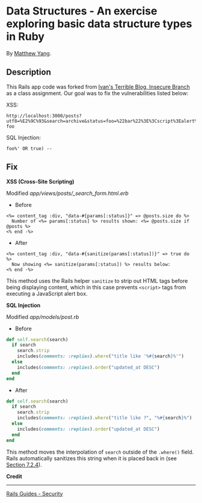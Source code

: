 # Data Structures - An exercise exploring basic data structure types in Ruby

By [Matthew Yang](http://www.matthewgyang.com).

## Description
This Rails app code was forked from [Ivan's Terrible Blog, Insecure Branch](https://github.com/brookr/ivan_the_terribles_blog/tree/insecure) as a class assignment.  Our goal was to fix the vulnerabilities listed below:

XSS:
```
http://localhost:3000/posts?utf8=%E2%9C%93&search=archive&status=foo=%22bar%22%3E%3Cscript%3Ealert%28%22p0wned!!!%22%29%3C/script%3E%3Cp%20data-foo
```

SQL Injection:
```
foo%' OR true) --
```

## Fix

**XSS (Cross-Site Scripting)**

Modified *app/views/posts/_search_form.html.erb*
* Before
```erb
<%= content_tag :div, "data-#{params[:status]}" => @posts.size do %>
  Number of <%= params[:status] %> results shown: <%= @posts.size if @posts %>
<% end -%>
```

* After
```erb
<%= content_tag :div, "data-#{sanitize(params[:status])}" => true do %>
  Now showing <%= sanitize(params[:status]) %> results below:
<% end -%>
```

This method uses the Rails helper `sanitize` to strip out HTML tags before being displaying content, which in this case prevents `<script>` tags from executing a JavaScript alert box.

**SQL Injection**

Modified *app/models/post.rb*
* Before
```ruby
def self.search(search)
  if search
    search.strip
    includes(comments: :replies).where("title like '%#{search}%'")
  else
    includes(comments: :replies).order("updated_at DESC")
  end
end
```

* After
```ruby
def self.search(search)
  if search
    search.strip
    includes(comments: :replies).where("title like ?", "%#{search}%")
  else
    includes(comments: :replies).order("updated_at DESC")
  end
end
```

This method moves the interpolation of `search` outside of the `.where()` field.  Rails automatically sanitizes this string when it is placed back in (see [Section 7.2.4](http://guides.rubyonrails.org/security.html)).

**Credit**
______
[Rails Guides - Security](http://guides.rubyonrails.org/security.html)
